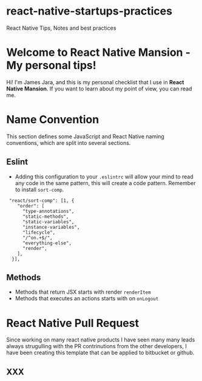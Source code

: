# react-native-startups-practices
React Native Tips, Notes and best practices

# Welcome to React Native Mansion - My personal tips!

Hi! I'm James Jara, and this is my personal checklist that I use in **React Native Mansion**. If you want to learn about my point of view, you can read me.


# Name Convention

This section defines some JavaScript and React Native naming conventions, which are split into several sections.

## Eslint
- Adding this configuration to your `.eslintrc` will allow your mind to read any code in the same pattern, this will create a code pattern. Remember to install `sort-comp`.

```
 "react/sort-comp": [1, {
    "order": [
      "type-annotations",
      "static-methods",
      "static-variables",
      "instance-variables",
      "lifecycle",
      "/^on.+$/",
      "everything-else",
      "render",
    ],
  }],
```

## Methods

- Methods that return JSX starts with render `renderItem`
- Methods that executes an actions starts with on `onLogout`

# React Native Pull Request

Since working on many react native products I have seen many many leads always strugulling with the PR contrinutions from the other developers, I have been creating this template that can be applied to bitbucket or github.

## XXX
 
